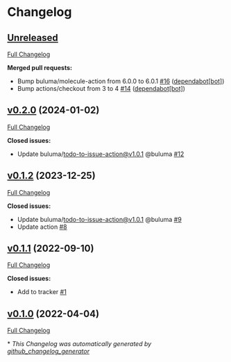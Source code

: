 # Changelog

## [Unreleased](https://github.com/buluma/ansible-role-xinetd/tree/HEAD)

[Full Changelog](https://github.com/buluma/ansible-role-xinetd/compare/v0.2.0...HEAD)

**Merged pull requests:**

- Bump buluma/molecule-action from 6.0.0 to 6.0.1 [\#16](https://github.com/buluma/ansible-role-xinetd/pull/16) ([dependabot[bot]](https://github.com/apps/dependabot))
- Bump actions/checkout from 3 to 4 [\#14](https://github.com/buluma/ansible-role-xinetd/pull/14) ([dependabot[bot]](https://github.com/apps/dependabot))

## [v0.2.0](https://github.com/buluma/ansible-role-xinetd/tree/v0.2.0) (2024-01-02)

[Full Changelog](https://github.com/buluma/ansible-role-xinetd/compare/v0.1.2...v0.2.0)

**Closed issues:**

- Update buluma/todo-to-issue-action@v1.0.1 @buluma [\#12](https://github.com/buluma/ansible-role-xinetd/issues/12)

## [v0.1.2](https://github.com/buluma/ansible-role-xinetd/tree/v0.1.2) (2023-12-25)

[Full Changelog](https://github.com/buluma/ansible-role-xinetd/compare/v0.1.1...v0.1.2)

**Closed issues:**

- Update buluma/todo-to-issue-action@v1.0.1 @buluma [\#9](https://github.com/buluma/ansible-role-xinetd/issues/9)
- Update action [\#8](https://github.com/buluma/ansible-role-xinetd/issues/8)

## [v0.1.1](https://github.com/buluma/ansible-role-xinetd/tree/v0.1.1) (2022-09-10)

[Full Changelog](https://github.com/buluma/ansible-role-xinetd/compare/v0.1.0...v0.1.1)

**Closed issues:**

- Add to tracker [\#1](https://github.com/buluma/ansible-role-xinetd/issues/1)

## [v0.1.0](https://github.com/buluma/ansible-role-xinetd/tree/v0.1.0) (2022-04-04)

[Full Changelog](https://github.com/buluma/ansible-role-xinetd/compare/fb6bd224446b9377219fe7d5d5b75ec1805e6708...v0.1.0)



\* *This Changelog was automatically generated by [github_changelog_generator](https://github.com/github-changelog-generator/github-changelog-generator)*
